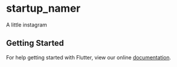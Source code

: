 # startup_namer

A little instagram

## Getting Started

For help getting started with Flutter, view our online
[documentation](https://flutter.io/).
